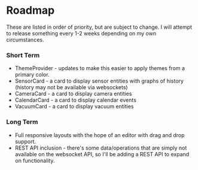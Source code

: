 # Roadmap
These are listed in order of priority, but are subject to change. I will attempt to release something every 1-2 weeks depending on my own circumstances.

### Short Term

* ThemeProvider - updates to make this easier to apply themes from a primary color.
* SensorCard - a card to display sensor entities with graphs of history (history may not be available via websockets)
* CameraCard - a card to display camera entities
* CalendarCard - a card to display calendar events
* VacuumCard - a card to display vacuum entities


### Long Term

* Full responsive layouts with the hope of an editor with drag and drop support.
* REST API inclusion - there's some data/operations that are simply not available on the websocket API, so I'll be adding a REST API to expand on functionality.